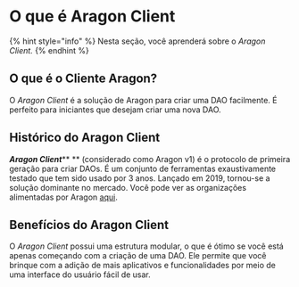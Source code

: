 # O que é Aragon Client

{% hint style="info" %}
Nesta seção, você aprenderá sobre o _Aragon Client._
{% endhint %}

## O que é o Cliente Aragon? <a href="#what-is-aragon-client" id="what-is-aragon-client"></a>

O _Aragon Client_ é a solução de Aragon para criar uma DAO facilmente. É perfeito para iniciantes que desejam criar uma nova DAO.

## **Histórico do Aragon Client** <a href="#aragon-client-history" id="aragon-client-history"></a>

_**Aragon Client**_** ** (considerado como Aragon v1) é o protocolo de primeira geração para criar DAOs. É um conjunto de ferramentas exaustivamente testado que tem sido usado por 3 anos. Lançado em 2019, tornou-se a solução dominante no mercado. Você pode ver as organizações alimentadas por Aragon [aqui](https://poweredby.aragon.org/).

## Benefícios do Aragon Client <a href="#aragon-client-benefits" id="aragon-client-benefits"></a>

O _Aragon Client_ possui uma estrutura modular, o que é ótimo se você está apenas começando com a criação de uma DAO. Ele permite que você brinque com a adição de mais aplicativos e funcionalidades por meio de uma interface do usuário fácil de usar.
